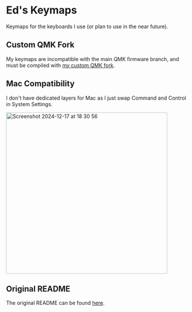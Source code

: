 # Ed's Keymaps

Keymaps for the keyboards I use (or plan to use in the near future).

## Custom QMK Fork

My keymaps are incompatible with the main QMK firmware branch, and must be compiled with [my custom QMK fork](https://github.com/edwardkopp/qmk_firmware).

## Mac Compatibility

I don't have dedicated layers for Mac as I just swap Command and Control in System Settings.

<img width="440" alt="Screenshot 2024-12-17 at 18 30 56" src="https://github.com/user-attachments/assets/f58469ba-8b38-4704-a6df-9a58a2bcaa14" />

## Original README

The original README can be found [here](https://github.com/qmk/qmk_userspace).
